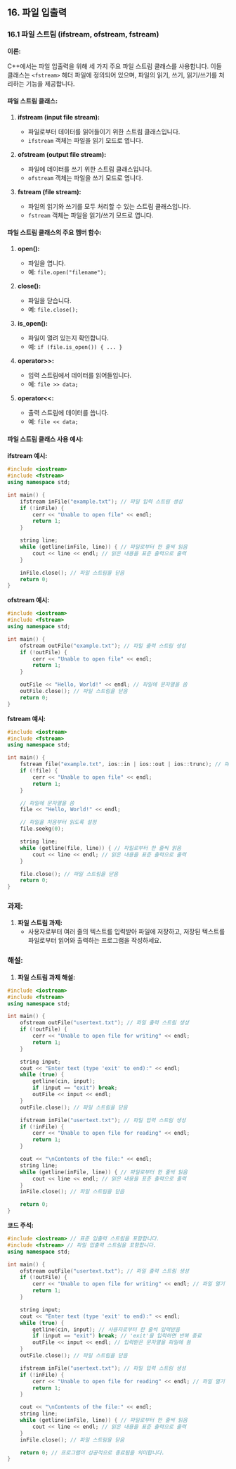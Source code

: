 ## 16. 파일 입출력

### 16.1 파일 스트림 (ifstream, ofstream, fstream)

**이론:**

C++에서는 파일 입출력을 위해 세 가지 주요 파일 스트림 클래스를 사용합니다. 이들 클래스는 `<fstream>` 헤더 파일에 정의되어 있으며, 파일의 읽기, 쓰기, 읽기/쓰기를 처리하는 기능을 제공합니다.

#### **파일 스트림 클래스:**

1. **ifstream (input file stream):**
   - 파일로부터 데이터를 읽어들이기 위한 스트림 클래스입니다.
   - `ifstream` 객체는 파일을 읽기 모드로 엽니다.

2. **ofstream (output file stream):**
   - 파일에 데이터를 쓰기 위한 스트림 클래스입니다.
   - `ofstream` 객체는 파일을 쓰기 모드로 엽니다.

3. **fstream (file stream):**
   - 파일의 읽기와 쓰기를 모두 처리할 수 있는 스트림 클래스입니다.
   - `fstream` 객체는 파일을 읽기/쓰기 모드로 엽니다.

#### **파일 스트림 클래스의 주요 멤버 함수:**

1. **open():**
   - 파일을 엽니다.
   - 예: `file.open("filename");`
   
2. **close():**
   - 파일을 닫습니다.
   - 예: `file.close();`
   
3. **is_open():**
   - 파일이 열려 있는지 확인합니다.
   - 예: `if (file.is_open()) { ... }`
   
4. **operator>>:**
   - 입력 스트림에서 데이터를 읽어들입니다.
   - 예: `file >> data;`
   
5. **operator<<:**
   - 출력 스트림에 데이터를 씁니다.
   - 예: `file << data;`

#### **파일 스트림 클래스 사용 예시:**

**ifstream 예시:**

```cpp
#include <iostream>
#include <fstream>
using namespace std;

int main() {
    ifstream inFile("example.txt"); // 파일 입력 스트림 생성
    if (!inFile) {
        cerr << "Unable to open file" << endl;
        return 1;
    }

    string line;
    while (getline(inFile, line)) { // 파일로부터 한 줄씩 읽음
        cout << line << endl; // 읽은 내용을 표준 출력으로 출력
    }

    inFile.close(); // 파일 스트림을 닫음
    return 0;
}
```

**ofstream 예시:**

```cpp
#include <iostream>
#include <fstream>
using namespace std;

int main() {
    ofstream outFile("example.txt"); // 파일 출력 스트림 생성
    if (!outFile) {
        cerr << "Unable to open file" << endl;
        return 1;
    }

    outFile << "Hello, World!" << endl; // 파일에 문자열을 씀
    outFile.close(); // 파일 스트림을 닫음
    return 0;
}
```

**fstream 예시:**

```cpp
#include <iostream>
#include <fstream>
using namespace std;

int main() {
    fstream file("example.txt", ios::in | ios::out | ios::trunc); // 파일 입출력 스트림 생성
    if (!file) {
        cerr << "Unable to open file" << endl;
        return 1;
    }

    // 파일에 문자열을 씀
    file << "Hello, World!" << endl;

    // 파일을 처음부터 읽도록 설정
    file.seekg(0);

    string line;
    while (getline(file, line)) { // 파일로부터 한 줄씩 읽음
        cout << line << endl; // 읽은 내용을 표준 출력으로 출력
    }

    file.close(); // 파일 스트림을 닫음
    return 0;
}
```

### 과제:

1. **파일 스트림 과제:**
   - 사용자로부터 여러 줄의 텍스트를 입력받아 파일에 저장하고, 저장된 텍스트를 파일로부터 읽어와 출력하는 프로그램을 작성하세요.

### 해설:

1. **파일 스트림 과제 해설:**

```cpp
#include <iostream>
#include <fstream>
using namespace std;

int main() {
    ofstream outFile("usertext.txt"); // 파일 출력 스트림 생성
    if (!outFile) {
        cerr << "Unable to open file for writing" << endl;
        return 1;
    }

    string input;
    cout << "Enter text (type 'exit' to end):" << endl;
    while (true) {
        getline(cin, input);
        if (input == "exit") break;
        outFile << input << endl;
    }
    outFile.close(); // 파일 스트림을 닫음

    ifstream inFile("usertext.txt"); // 파일 입력 스트림 생성
    if (!inFile) {
        cerr << "Unable to open file for reading" << endl;
        return 1;
    }

    cout << "\nContents of the file:" << endl;
    string line;
    while (getline(inFile, line)) { // 파일로부터 한 줄씩 읽음
        cout << line << endl; // 읽은 내용을 표준 출력으로 출력
    }
    inFile.close(); // 파일 스트림을 닫음

    return 0;
}
```

**코드 주석:**

```cpp
#include <iostream> // 표준 입출력 스트림을 포함합니다.
#include <fstream> // 파일 입출력 스트림을 포함합니다.
using namespace std;

int main() {
    ofstream outFile("usertext.txt"); // 파일 출력 스트림 생성
    if (!outFile) {
        cerr << "Unable to open file for writing" << endl; // 파일 열기 실패 시 오류 메시지 출력
        return 1;
    }

    string input;
    cout << "Enter text (type 'exit' to end):" << endl;
    while (true) {
        getline(cin, input); // 사용자로부터 한 줄씩 입력받음
        if (input == "exit") break; // 'exit'을 입력하면 반복 종료
        outFile << input << endl; // 입력받은 문자열을 파일에 씀
    }
    outFile.close(); // 파일 스트림을 닫음

    ifstream inFile("usertext.txt"); // 파일 입력 스트림 생성
    if (!inFile) {
        cerr << "Unable to open file for reading" << endl; // 파일 열기 실패 시 오류 메시지 출력
        return 1;
    }

    cout << "\nContents of the file:" << endl;
    string line;
    while (getline(inFile, line)) { // 파일로부터 한 줄씩 읽음
        cout << line << endl; // 읽은 내용을 표준 출력으로 출력
    }
    inFile.close(); // 파일 스트림을 닫음

    return 0; // 프로그램이 성공적으로 종료됨을 의미합니다.
}
```
